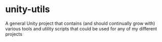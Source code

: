 # unity-utils
A general Unity project that contains (and should continually grow with) various tools and utility scripts that could be used for any of my different projects
